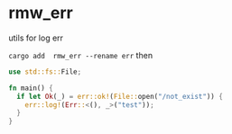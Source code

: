 # rmw_err

utils for log err

`cargo add  rmw_err --rename err` then

```rust
use std::fs::File;

fn main() {
  if let Ok(_) = err::ok!(File::open("/not_exist")) {
    err::log!(Err::<(), _>("test"));
  }
}
```
